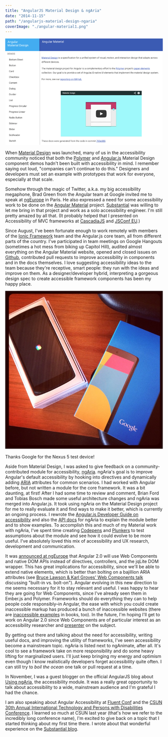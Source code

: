 ```yaml
---
title: "AngularJS Material Design & ngAria"
date: "2014-11-15"
path: "/angularjs-material-design-ngaria"
coverImage: "./angular-material1.png"
---
```


[![Angular Material Design](./angular-material1.png)](https://material.angularjs.org "Link opens in a new window")

When [Material Design](http://www.google.com/design/spec/material-design/introduction.html "Link opens in a new window") was launched, many of us in the accessibility community noticed that both the [Polymer](https://www.polymer-project.org/ "Link opens in a new window") and [Angular.js](https://angularjs.org/ "Link opens in a new window") Material Design component demos hadn't been built with accessibility in mind. I remember saying out loud, "companies can't continue to do this." Designers and developers must set an example with prototypes that work for everyone, especially at that scale.

Somehow through the magic of Twitter, a.k.a. my big accessibility megaphone, Brad Green from the Angular team at Google invited me to speak at [ngEurope](http://ngeurope.org/ "Link opens in a new window") in Paris. He also expressed a need for some accessibility work to be done on the [Angular Material](https://material.angularjs.org "Link opens in a new window") project. [Substantial](http://substantial.com "Link opens in a new window") was willing to let me bring in that project and work as a solo accessibility engineer. I'm still pretty amazed by all that. (It probably helped that I presented on Accessibility of MVC frameworks at [CascadiaJS](https://www.youtube.com/watch?v=50o_Ig3lk08 "Link opens in a new window") and [JSConf EU](https://www.youtube.com/watch?v=04DOp1F9Od4 "Link opens in a new window").)

Since August, I've been fortunate enough to work remotely with members of the [Ionic Framework](http://ionicframework.com/ "Link opens in a new window") team and the Angular.js core team, all from different parts of the country. I've participated in team meetings on Google Hangouts (sometimes a hot mess from biking up Capitol Hill), audited almost everything on the Angular Material website, opened and closed issues on [Github](https://github.com/angular/material/ "Link opens in a new window"), contributed pull requests to improve accessibility in components and in the docs themselves. I love suggesting accessibility ideas to the team because they're receptive, smart people: they run with the ideas and improve on them. As a designer/developer hybrid, interpreting a gorgeous design spec to create accessible framework components has been my happy place.

![Thanks Google for the Nexus 5 test device!](./2014-09-26_1411763781.jpg)

Thanks Google for the Nexus 5 test device!

Aside from Material Design, I was asked to give feedback on a community-contributed module for accessibility, [ngAria](https://docs.angularjs.org/api/ngAria "Link opens in a new window"). ngAria's goal is to improve Angular's default accessibility by hooking into directives and dynamically adding [ARIA](http://www.w3.org/TR/aria-in-html/ "Link opens in a new window") attributes for common scenarios. I had worked with Angular before, but not written a module for the core framework. It was a bit daunting, at first! After I had some time to review and comment, Brian Ford and Tobias Bosch made some useful architecture changes and ngAria was merged into Angular.js. It took using ngAria on the Material Design project for me to really evaluate it and find ways to make it better, which is currently an ongoing process. I rewrote the [Angular.js Developer Guide on accessibility](https://docs.angularjs.org/guide/accessibility "Link opens in a new window") and also the [API docs](https://docs.angularjs.org/api/ngAria "Link opens in a new window") for ngAria to explain the module better and to show examples. To accomplish this and much of my Material work with ngAria, I've spent time creating [Codepens](http://codepen.io/marcysutton/public/ "Link opens in a new window") and [Plunkers](http://plnkr.co/users/marcysutton "Link opens in a new window") to test assumptions about the module and see how it could evolve to be more useful. I've absolutely loved this mix of accessibility and UX research, development and communication.

It was [announced at ngEurope](https://www.youtube.com/watch?v=gNmWybAyBHI "Link opens in a new window") that Angular 2.0 will use Web Components and native DOM APIs instead of directives, controllers, and the jqLite DOM wrapper. This has great implications for accessibility, since we'll be able to extend native elements, which is better than bolting on a bajillion ARIA attributes (see [Bruce Lawson & Karl Groves' Web Components talk](http://www.paris-web.fr/2014/conferences/web-components-the-right-way.php "Link opens in a new window") discussing "built-in vs. bolt-on"). Angular evolving in this new direction to me seems necessary for it to stay relevant and useful. I was happy to hear they are going for Web Components, since I've already seen them in Ember.js and Polymer. Frameworks should do everything they can to help people code responsibly–in Angular, the ease with which you could create inaccessible markup has produced a bunch of inaccessible websites (there are [inaccessible examples](https://twitter.com/pauljadam/status/550822616898863106 "Link opens in a new window") in books, too). In the future, I'm hoping I'll get to work on Angular 2.0 since Web Components are of particular interest as an accessibility researcher and [presenter](/jsconf-2014-australia-accessibility-shadow-dom/ "JSConf 2014") on the subject.

By getting out there and talking about the need for accessibility, writing useful docs, and improving the utility of frameworks, I've seen accessibility become a mainstream topic. ngAria is listed next to ngAnimate, after all. It's cool to see a framework take on more responsibility and do some heavy lifting for marginalized users. I'll just keep bringing my energy and optimism even though I know realistically developers forget accessibility quite often. I can still try to _boil the ocean_ one talk or pull request at a time.

In November, I was a guest blogger on the official AngularJS blog about [Using ngAria](http://angularjs.blogspot.com/2014/11/using-ngaria.html "Link opens in a new window"), the accessibility module. It was a really great opportunity to talk about accessibility to a wide, mainstream audience and I'm grateful I had the chance.

I am also speaking about Angular Accessibility at [Fluent Conf](http://fluentconf.com/javascript-html-2015/public/schedule/speaker/189759 "Link opens in a new window") and the [CSUN 30th Annual International Technology and Persons with Disabilities Conference](http://www.csun.edu/cod/conference/2015/sessions/index.php/public/website_pages/view/1 "Link opens in a new window"). I learned so much at CSUN last year (that's how we refer to the incredibly long conference name), I'm excited to give back on a topic that I started thinking about my first time there. I wrote about that wonderful experience on the [Substantial blog](/csun-accessibility-conference-recap/ "Link opens in a new window").
